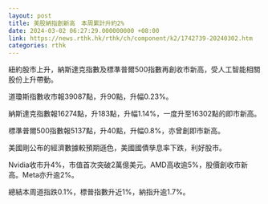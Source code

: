 ```yaml
---
layout: post
title: 美股納指創新高　本周累計升約2%　
date: 2024-03-02 06:27:29.000000000 +08:00
link: https://news.rthk.hk/rthk/ch/component/k2/1742739-20240302.htm
categories: rthk
---
```


紐約股市上升，納斯達克指數及標準普爾500指數再創收市新高，受人工智能相關股份上升帶動。

道瓊斯指數收市報39087點，升90點，升幅0.23%。

納斯達克指數報16274點，升183點，升幅1.14%，一度升至16302點的即市新高。

標準普爾500指數報5137點，升40點，升幅0.8%，亦曾創即市新高。

美國剛公布的經濟數據較預期遜色，美國國債孳息率下跌，利好股市。

Nvidia收市升4%，市值首次突破2萬億美元。AMD高收逾5%，股價創收市新高。Meta亦升逾2%。

總結本周道指跌0.1%，標普指數升近1%，納指升逾1.7%。
